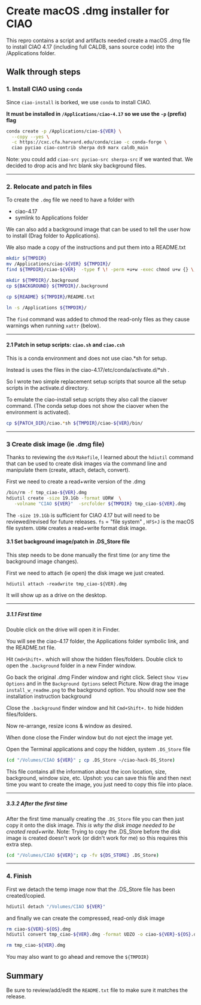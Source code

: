 # Create macOS .dmg installer for CIAO

This repro contains a script and artifacts needed create a macOS .dmg
file to install CIAO 4.17 (including full CALDB, sans source code) into
the /Applications folder.

## Walk through steps


### 1. Install CIAO using `conda`

Since `ciao-install` is borked, we use `conda` to install CIAO.

**It must be installed in `/Applications/ciao-4.17` so we use the `-p` (prefix)
flag**

```bash
conda create -p /Applications/ciao-${VER} \
  --copy --yes \
  -c https://cxc.cfa.harvard.edu/conda/ciao -c conda-forge \
  ciao pyciao ciao-contrib sherpa ds9 marx caldb_main
```

Note: you could add `ciao-src pyciao-src sherpa-src` if we wanted that.
We decided to drop acis and hrc blank sky background files.

---

### 2. Relocate and patch in files

To create the `.dmg` file we need to have a folder with 

- ciao-4.17
- symlink to Applications folder

We can also add a background image that can be used to tell the user
how to install (Drag folder to Applications).

We also made a copy of the instructions and put them into a README.txt

```bash
mkdir ${TMPDIR}
mv /Applications/ciao-${VER} ${TMPDIR}/
find ${TMPDIR}/ciao-${VER}  -type f \! -perm +u+w -exec chmod u+w {} \;

mkdir ${TMPDIR}/.background
cp ${BACKGROUND} ${TMPDIR}/.background

cp ${README} ${TMPDIR}/README.txt

ln -s /Applications ${TMPDIR}/
```

The `find` command was added to chmod the read-only files as they
cause warnings when running `xattr` (below). 

---

#### 2.1 Patch in setup scripts: `ciao.sh` and `ciao.csh`

This is a conda environment and does not use ciao.*sh for setup.

Instead is uses the files in the ciao-4.17/etc/conda/activate.d/*sh .

So I wrote two simple replacement setup scripts that source all the 
setup scripts in the activate.d directory. 

To emulate the ciao-install setup scripts they also call the ciaover
command. (The conda setup does not show the ciaover when the environment
is activated).

```bash
cp ${PATCH_DIR}/ciao.*sh ${TMPDIR}/ciao-${VER}/bin/
```

---

### 3 Create disk image (ie .dmg file)

Thanks to reviewing the `ds9` `Makefile`, I learned about the `hdiutil`
command that can be used to create disk images via the command line and
manipulate them (create, attach, detach, convert). 

First we need to create a read+write version of the .dmg

```bash
/bin/rm -f tmp_ciao-${VER}.dmg 
hdiutil create -size 19.1Gb -format UDRW  \
   -volname "CIAO ${VER}"  -srcfolder ${TMPDIR} tmp_ciao-${VER}.dmg 
```

The `-size 19.1Gb` is sufficient for CIAO 4.17 but will need to be reviewed/revised
for future releases.  `fs` = "file system" , `HFS+J` is the macOS file system. 
`UDRW` creates a read+write format disk image.

#### 3.1 Set background image/patch in .DS_Store file

This step needs to be done manually the first time (or any time the
background image changes).

First we need to attach (ie open) the disk image we just created.

```
hdiutil attach -readwrite tmp_ciao-${VER}.dmg
```

It will show up as a drive on the desktop.

---

##### 3.1.1 First time


Double click on the drive will open it in Finder.

You will see the ciao-4.17 folder, the Applications folder symbolic link, 
and the README.txt file.

Hit `Cmd+Shift+.` which will show the hidden files/folders.   Double click to
open the `.background` folder in a new Finder window.

Go back the original .dmg Finder window and right click. Select `Show View Options`
and in the `Background Options` select Picture.  Now drag the image 
`install_w_readme.png` to the background option. You should now see the
installation instruction background 

Close the `.background` finder window and hit `Cmd+Shift+.` to hide 
hidden files/folders.

Now re-arrange, resize icons & window as desired. 

When done close the Finder window but do not eject the image yet.

Open the Terminal applications and copy the hidden, system `.DS_Store` file

```bash
(cd "/Volumes/CIAO ${VER}" ; cp .DS_Store ~/ciao-hack-DS_Store)
```

This file contains all the information about the icon location, size,
background, window size, etc.  Upshot: you can save this file and then
next time you want to create the image, you just need to copy
this file into place.

---

##### 3.3.2 After the first time

After the first time manually creating the `.DS_Store` file you can then
just copy it onto the disk image. _This is why the disk image needed to be
created read+write_.  Note: Trying to copy the .DS_Store before the disk image
is created doesn't work (or didn't work for me) so this requires this extra step.

```bash
(cd "/Volumes/CIAO ${VER}"; cp -fv ${DS_STORE} .DS_Store)
```

---

### 4. Finish

First we detach the temp image now that the .DS_Store file has been created/copied.

```bash
hdiutil detach "/Volumes/CIAO ${VER}"
```

and finally we can create the compressed, read-only disk image


```bash
rm ciao-${VER}-${OS}.dmg
hdiutil convert tmp_ciao-${VER}.dmg -format UDZO -o ciao-${VER}-${OS}.dmg

rm tmp_ciao-${VER}.dmg
```

You may also want to go ahead and remove the `${TMPDIR}`

## Summary

Be sure to review/add/edit the `README.txt` file to make sure it matches
the release. 
